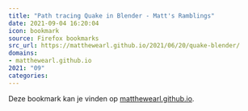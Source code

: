 ```yaml
---
title: "Path tracing Quake in Blender - Matt's Ramblings"
date: 2021-09-04 16:20:04
icon: bookmark
source: Firefox bookmarks
src_url: https://matthewearl.github.io/2021/06/20/quake-blender/
domains:
- matthewearl.github.io
2021: "09"
categories:
---
```

Deze bookmark kan je vinden op [matthewearl.github.io](https://matthewearl.github.io/2021/06/20/quake-blender/).
